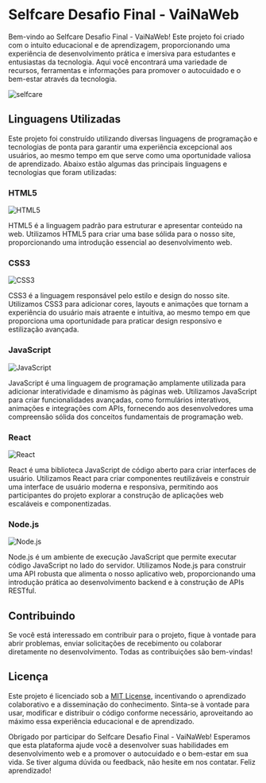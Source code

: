 # Selfcare Desafio Final - VaiNaWeb

Bem-vindo ao Selfcare Desafio Final - VaiNaWeb! Este projeto foi criado com o intuito educacional e de aprendizagem, proporcionando uma experiência de desenvolvimento prática e imersiva para estudantes e entusiastas da tecnologia. Aqui você encontrará uma variedade de recursos, ferramentas e informações para promover o autocuidado e o bem-estar através da tecnologia.

![selfcare](https://github.com/RenatofilhoDevandtech/Selfcare-DesafioFinal-VaiNaWeb/assets/59034938/e4509488-d7a9-4955-8cb6-13b0be844914)


## Linguagens Utilizadas

Este projeto foi construído utilizando diversas linguagens de programação e tecnologias de ponta para garantir uma experiência excepcional aos usuários, ao mesmo tempo em que serve como uma oportunidade valiosa de aprendizado. Abaixo estão algumas das principais linguagens e tecnologias que foram utilizadas:

### HTML5
![HTML5](https://camo.githubusercontent.com/bfe6a48836e87b13a16f1f56f88fee428475c2ac29247992ec9b8bcc7154f881/68747470733a2f2f696d672e736869656c64732e696f2f62616467652f48544d4c352d4533344632363f7374796c653d666f722d7468652d6261646765266c6f676f3d68746d6c35266c6f676f436f6c6f723d7768697465)

HTML5 é a linguagem padrão para estruturar e apresentar conteúdo na web. Utilizamos HTML5 para criar uma base sólida para o nosso site, proporcionando uma introdução essencial ao desenvolvimento web.

### CSS3
![CSS3](https://camo.githubusercontent.com/472c222e8f240a48ae51cd9b082a1b857be809dcd851a25150890c2da50c13a5/68747470733a2f2f696d672e736869656c64732e696f2f62616467652f435353332d3135373242363f7374796c653d666f722d7468652d6261646765266c6f676f3d63737333266c6f676f436f6c6f723d7768697465)

CSS3 é a linguagem responsável pelo estilo e design do nosso site. Utilizamos CSS3 para adicionar cores, layouts e animações que tornam a experiência do usuário mais atraente e intuitiva, ao mesmo tempo em que proporciona uma oportunidade para praticar design responsivo e estilização avançada.

### JavaScript
![JavaScript](https://camo.githubusercontent.com/84372c7d2f1a7308844360ecad82d49b3f6cbc068a0c5e31aeea6ca5344b77ba/68747470733a2f2f696d672e736869656c64732e696f2f62616467652f4a6176615363726970742d4637444631453f7374796c653d666f722d7468652d6261646765266c6f676f3d6a617661736372697074266c6f676f436f6c6f723d626c61636b)

JavaScript é uma linguagem de programação amplamente utilizada para adicionar interatividade e dinamismo às páginas web. Utilizamos JavaScript para criar funcionalidades avançadas, como formulários interativos, animações e integrações com APIs, fornecendo aos desenvolvedores uma compreensão sólida dos conceitos fundamentais de programação web.

### React
![React](https://camo.githubusercontent.com/6c3957842901e5baa389f3bb8758c8966683333b28493013062fcab5fab645e7/68747470733a2f2f696d672e736869656c64732e696f2f62616467652f52656163742d3230323332413f7374796c653d666f722d7468652d6261646765266c6f676f3d7265616374266c6f676f436f6c6f723d363144414642)

React é uma biblioteca JavaScript de código aberto para criar interfaces de usuário. Utilizamos React para criar componentes reutilizáveis e construir uma interface de usuário moderna e responsiva, permitindo aos participantes do projeto explorar a construção de aplicações web escaláveis e componentizadas.

### Node.js
![Node.js](https://camo.githubusercontent.com/b0432ab0567d45add9bf155718ab7de57c330cd3acd719374fae0384e95688c2/68747470733a2f2f696d672e736869656c64732e696f2f62616467652f4e6f64652e6a732d3433383533443f7374796c653d666f722d7468652d6261646765266c6f676f3d6e6f64652e6a73266c6f676f436f6c6f723d7768697465)

Node.js é um ambiente de execução JavaScript que permite executar código JavaScript no lado do servidor. Utilizamos Node.js para construir uma API robusta que alimenta o nosso aplicativo web, proporcionando uma introdução prática ao desenvolvimento backend e à construção de APIs RESTful.

## Contribuindo

Se você está interessado em contribuir para o projeto, fique à vontade para abrir problemas, enviar solicitações de recebimento ou colaborar diretamente no desenvolvimento. Todas as contribuições são bem-vindas!

## Licença

Este projeto é licenciado sob a [MIT License](https://opensource.org/licenses/MIT), incentivando o aprendizado colaborativo e a disseminação do conhecimento. Sinta-se à vontade para usar, modificar e distribuir o código conforme necessário, aproveitando ao máximo essa experiência educacional e de aprendizado.

Obrigado por participar do Selfcare Desafio Final - VaiNaWeb! Esperamos que esta plataforma ajude você a desenvolver suas habilidades em desenvolvimento web e a promover o autocuidado e o bem-estar em sua vida. Se tiver alguma dúvida ou feedback, não hesite em nos contatar. Feliz aprendizado!

